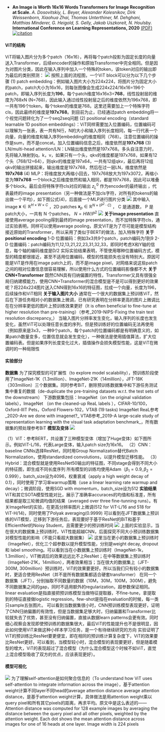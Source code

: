- **An Image is Worth 16x16 Words  Transformers for Image Recognition at Scale.** *A. Dosovitskiy, L. Beyer, Alexander Kolesnikov, Dirk Weissenborn, Xiaohua Zhai, Thomas Unterthiner, M. Dehghani, Matthias Minderer, G. Heigold, S. Gelly, Jakob Uszkoreit, N. Houlsby.* **International Conference on Learning Representations, 2020** [(PDF)](<../NoteTool/papers/An Image is Worth 16x16 Words  Transformers for Image Recognition at Scale.pdf>) [![citation](https://img.shields.io/badge/dynamic/json?label=citation&query=citationCount&url=https%3A%2F%2Fapi.semanticscholar.org%2Fgraph%2Fv1%2Fpaper%2F268d347e8a55b5eb82fb5e7d2f800e33c75ab18a%3Ffields%3DcitationCount)](https://www.semanticscholar.org/paper/268d347e8a55b5eb82fb5e7d2f800e33c75ab18a)
#### ViT的结构
ViT将输入图片分为多个patch（16x16），再将每个patch投影为固定长度的向量送入Transformer，后续encoder的操作和原始Transformer中完全相同。但是因为对图片分类，因此在输入序列中加入一个特殊的token，该token对应的输出即为最后的类别预测：
![](图片/vit/vit1.png)
按照上面的流程图，一个ViT block可以分为以下几个步骤
(1) patch embedding：例如输入图片大小为224x224，将图片分为固定大小的patch，patch大小为16x16，则每张图像会生成224x224/16x16=196个patch，即输入序列长度为**196**，每个patch维度16x16x3=**768**，线性投射层的维度为768xN (N=768)，因此输入通过线性投射层之后的维度依然为196x768，即一共有196个token，每个token的维度是768。这里还需要加上一个特殊字符cls，因此最终的维度是**197x768**。到目前为止，已经通过patch embedding将一个视觉问题转化为了一个seq2seq问题
(2) positional encoding（standard learnable 1D position embeddings）：ViT同样需要加入位置编码，位置编码可以理解为一张表，表一共有N行，N的大小和输入序列长度相同，每一行代表一个向量，向量的维度和输入序列embedding的维度相同（768）。注意位置编码的操作是sum，而不是concat。加入位置编码信息之后，维度依然是**197x768**
(3) LN/multi-head attention/LN：LN输出维度依然是197x768。多头自注意力时，先将输入映射到q，k，v，如果只有一个头，qkv的维度都是197x768，如果有12个头（768/12=64），则qkv的维度是197x64，一共有12组qkv，最后再将12组qkv的输出拼接起来，输出维度是197x768，然后在过一层LN，维度依然是**197x768**
(4) MLP：将维度放大再缩小回去，197x768放大为197x3072，再缩小变为**197x768**
一个block之后维度依然和输入相同，都是197x768，因此可以堆叠多个block。最后会将特殊字符cls对应的输出 ${z}_L^0$ 作为encoder的最终输出 ，代表最终的image presentation（另一种做法是不加cls字符，对所有的tokens的输出做一个平均），如下图公式(4)，后面接一个MLP进行图片分类
![](图片/vit/vit2.png)
其中输入image $\mathbf{x}\in\mathbb{R}^{H×W×C}$ ，2D patches $\mathbf{x}_p\in\mathbb{R}^{N\times (P^2\cdot C)}$ ， C 是通道数， P 是patch大小，一共有 N 个patches， $N=HW/P^2$
![](图片/vit/vit4.png)
**关于image presentation**
直接使用average pooling得到最终的image presentation，而不加特殊字符cls，通过实验表明，同样可以使用average pooling，原文ViT是为了尽可能是模型结构接近原始的Transformer，所以采用了类似于BERT的做法，加入特殊字符
**关于positional encoding**
1-D 位置编码：例如3x3共9个patch，patch编码为1到9
2-D 位置编码：patch编码为11,12,13,21,22,23,31,32,33，即同时考虑X和Y轴的信息，每个轴的编码维度是D/2
实际实验结果表明，不管使用哪种位置编码方式，模型的精度都很接近，甚至不适用位置编码，模型的性能损失也没有特别大。原因可能是ViT是作用在image patch上的，而不是image pixel，对网络来说这些patch之间的相对位置信息很容易理解，所以使用什么方式的位置编码影像都不大
**关于CNN+Transformer**
既然CNN具有归纳偏置的特性，Transformer又具有很强全局归纳建模能力，使用CNN+Transformer的混合模型是不是可以得到更好的效果呢？将224x224图片送入CNN得到16x16的特征图，拉成一个向量，长度为196，后续操作和ViT相同
**关于输入图片大小**
通常在一个很大的数据集上预训练ViT，然后在下游任务相对小的数据集上微调，已有研究表明在分辨率更高的图片上微调比在在分辨率更低的图片上预训练效果更好（It is often beneficial to fine-tune at higher resolution than pre-training）（参考_2019-NIPS-Fixing the train test resolution discrepancy_）
当输入图片分辨率发生变化，输入序列的长度也发生变化，虽然ViT可以处理任意长度的序列，但是预训练好的位置编码无法再使用（例如原来是3x3，一种9个patch，每个patch的位置编码都是有明确意义的，如果patch数量变多，位置信息就会发生变化），一种做法是使用插值算法，扩大位置编码表。但是如果序列长度变化过大，插值操作会损失模型性能，这是ViT在微调时的一种局限性
#### 实验部分
**数据集**
为了探究模型的可扩展性（to explore model scalability），预训练阶段使用了ImageNet-1K（1.3million）、ImageNet-21K（14million），JFT-18K（303million）三个数据集。同时参考BiT，删除预训练数据集中和下游任务测试集中重复的数据（de-duplicate the pre-training datasets w.r.t. the test sets of the downstream）
下游数据集包括：ImageNet（on the original validation labels），ImageNet （on the cleaned-up ReaL labels ），CIFAR-10/100，Oxford-IIIT Pets，Oxford Flowers-102，VTAB (19 tasks)
ImageNet ReaL参考_2020-Are we done with imagenet?_ VTAB参考_2019-A large-scale study of representation learning with the visual task adaptation benchmark_，所有数据集的预处理参考BiT
**模型及变体**
 ![](图片/vit/vit5.png)
 
（1）ViT：参考BERT，共设置了三种模型变体（增加了Huge变体）如下图所示。例如ViT-L/16，代表Large变体，输入patch size为16x16。
（2）CNN：baseline CNNs选择ResNet，同时用Group Normalization替代Batch Normalization，使用standardized convolutions，以提升模型迁移性能。
（3）Hybrid：混合模型就是使用ResNet50输出的特征图，不同stage会得到不同大小的特征图，即生成不同长度序列
所有模型的训练均使用Adam$（ \beta_1=0.9 , \beta_2=0.999 ）$，batch_size设为4096，权重衰减（apply a high weight decay of 0.1），同时使用了学习率warmup策略（use a linear learning rate warmup and decay）；微调阶段，使用SGD with momentum，batch_size设为512
**实验结果**
ViT和其它SOTA模型性能对比，展示了准确率accuraces的均值和标准差，所有结果都是取三轮微调均值的结果（averaged over three fine-tunning runs）。有关ImageNet的实验，在更高分辨率图片上微调(512 for ViT-L/16 and 518 for ViT-H/14)，同时使用了Polyak averaging(0.9999)
可以看到在JFT数据集上预训练的ViT模型，迁移到下游任务后，表现要好于基于ResNet的BiT和基于EfficientNet的Noisy Student，且需要更少的预训练时间
![](图片/vit/vit6.png)
上面的实验显示，当在很大的数据集上预训练时，ViT性能超越CNN，后面探究不同大小预训练数据集对模型性能的影响（不能只看超大数据集）
![](图片/vit/vit7.png)
这里当在更小的数据集上预训练时（ImageNet），优化三个超参数以提升模型性能，分别是weight decay, dropout 和 label smoothing。可以看到当在小数据集上预训练时（ImageNet-1k，1.3million），ViT微调后的效果远远比不上ResNet；在中等数据集上预训练时（ImageNet-21K，14million），两者效果相当；当在很大的数据集上（JFT-300M, 300million）预训练时，ViT的效果要更好。所以当我们只有较小的数据集时，更适合使用ResNet（并不是所有数据集都适合硬套transformer）
在同一个数据集（JFT），分别抽取不同数量的数据（10M，30M，100M，300M），避免不同数据集之间的gap，同时不适用额外的regularization，超参数保证相同。linear evaluation是指直接把预训练模型当做特征提取器，不fine-tune，拿提取到的特征直接做logistic regression。few-shot是指在evaluation的时候，每一类只sample五张图片。
可以看到当数据集很小时，CNN预训练模型表现更好，证明了CNN归纳偏置的有效性，但是当数据集足够大时，归纳偏置和Transformer比较就失去了优势，甚至没有归纳偏置，直接从数据learn patterns会更有效。同时细心观察会发现即使预训练的数据集很大，最后ViT的性能提升也不是很明显，因此如何使用ViT来做这种小样本学习任务，是一个有待继续研究的方向
实验证明了ViT的预训练比ResNet要更便宜，即在相同的预训练计算复杂度下，ViT的效果要比ResNet更好。可以看到，当模型较小时，混合模型的表现要更好，但是随着模型的增大，ViT的表现超过了混合模型（为什么混合模型这个时候不如ViT，直觉上混合模型吸收了双方的优点，应该表现更好）。
#### 模型可视化
![](图片/vit/vit3.png)
为了理解self-attention是如何聚合信息的（To understand how ViT uses self-attention to integrate information across the image），基于attention weight计算不同layer不同head的average attention distance
average attention distance，是基于attention weight计算，具体做法是用attention weight乘以query pixel和所有其它pixels的距离，再求平均。原文中是这么表述的——Attention distance was computed for 128 example images by averaging the distance between the query pixel and all other pixels, weighted by the attention weight. Each dot shows the mean attention distance across images for one of 16 heads at one layer. Image width is 224 pixels